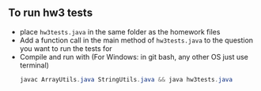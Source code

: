 ## To run hw3 tests
* place `hw3tests.java` in the same folder as the homework files
* Add a function call in the main method of `hw3tests.java` to the question you want to run the tests for
* Compile and run with (For Windows: in git bash, any other OS just use terminal)
    ```java
    javac ArrayUtils.java StringUtils.java && java hw3tests.java
    ```
